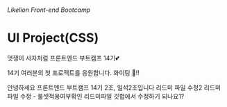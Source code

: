 ###### Likelion Front-end Bootcamp

# UI Project(CSS)

멋쟁이 사자처럼 프론트엔드 부트캠프 14기💕

14기 여러분의 첫 프로젝트를 응원합니다. 화이팅 👏‼️

안녕하세요 프론트엔드 부트캠프 14기 2조, 일석2조입니다
리드미 파일 수정2
리드미 파일 수정 - 룰셋적용여부확인
리드미파일 깃헙에서 수정하기 되나요1?
